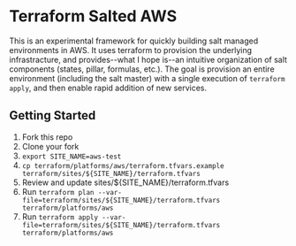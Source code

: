# Terraform Salted AWS

This is an experimental framework for quickly building salt managed
environments in AWS. It uses terraform to provision the underlying
infrastracture, and provides--what I hope is--an intuitive organization of salt
components (states, pillar, formulas, etc.). The goal is provision an entire
environment (including the salt master) with a single execution of `terraform
apply`, and then enable rapid addition of new services.


## Getting Started

1. Fork this repo
2. Clone your fork
3. `export SITE_NAME=aws-test`
3. `cp terraform/platforms/aws/terraform.tfvars.example terraform/sites/${SITE_NAME}/terraform.tfvars`
4. Review and update sites/${SITE_NAME}/terraform.tfvars
5. Run `terraform plan --var-file=terraform/sites/${SITE_NAME}/terraform.tfvars terraform/platforms/aws`
6. Run `terraform apply --var-file=terraform/sites/${SITE_NAME}/terraform.tfvars terraform/platforms/aws`
